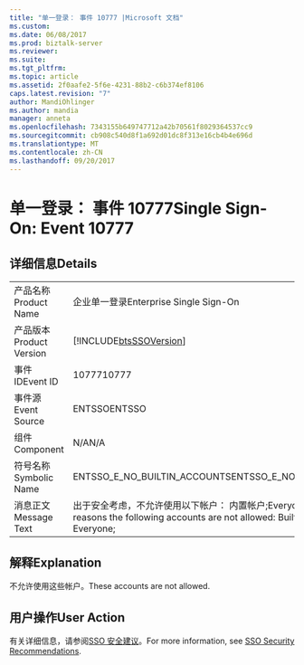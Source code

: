 ```yaml
---
title: "单一登录： 事件 10777 |Microsoft 文档"
ms.custom: 
ms.date: 06/08/2017
ms.prod: biztalk-server
ms.reviewer: 
ms.suite: 
ms.tgt_pltfrm: 
ms.topic: article
ms.assetid: 2f0aafe2-5f6e-4231-88b2-c6b374ef8106
caps.latest.revision: "7"
author: MandiOhlinger
ms.author: mandia
manager: anneta
ms.openlocfilehash: 7343155b649747712a42b70561f8029364537cc9
ms.sourcegitcommit: cb908c540d8f1a692d01dc8f313e16cb4b4e696d
ms.translationtype: MT
ms.contentlocale: zh-CN
ms.lasthandoff: 09/20/2017
---
```

# <a name="single-sign-on-event-10777"></a><span data-ttu-id="061aa-102">单一登录： 事件 10777</span><span class="sxs-lookup"><span data-stu-id="061aa-102">Single Sign-On: Event 10777</span></span>
## <a name="details"></a><span data-ttu-id="061aa-103">详细信息</span><span class="sxs-lookup"><span data-stu-id="061aa-103">Details</span></span>  
  
|||  
|-|-|  
|<span data-ttu-id="061aa-104">产品名称</span><span class="sxs-lookup"><span data-stu-id="061aa-104">Product Name</span></span>|<span data-ttu-id="061aa-105">企业单一登录</span><span class="sxs-lookup"><span data-stu-id="061aa-105">Enterprise Single Sign-On</span></span>|  
|<span data-ttu-id="061aa-106">产品版本</span><span class="sxs-lookup"><span data-stu-id="061aa-106">Product Version</span></span>|[!INCLUDE[btsSSOVersion](../includes/btsssoversion-md.md)]|  
|<span data-ttu-id="061aa-107">事件 ID</span><span class="sxs-lookup"><span data-stu-id="061aa-107">Event ID</span></span>|<span data-ttu-id="061aa-108">10777</span><span class="sxs-lookup"><span data-stu-id="061aa-108">10777</span></span>|  
|<span data-ttu-id="061aa-109">事件源</span><span class="sxs-lookup"><span data-stu-id="061aa-109">Event Source</span></span>|<span data-ttu-id="061aa-110">ENTSSO</span><span class="sxs-lookup"><span data-stu-id="061aa-110">ENTSSO</span></span>|  
|<span data-ttu-id="061aa-111">组件</span><span class="sxs-lookup"><span data-stu-id="061aa-111">Component</span></span>|<span data-ttu-id="061aa-112">N/A</span><span class="sxs-lookup"><span data-stu-id="061aa-112">N/A</span></span>|  
|<span data-ttu-id="061aa-113">符号名称</span><span class="sxs-lookup"><span data-stu-id="061aa-113">Symbolic Name</span></span>|<span data-ttu-id="061aa-114">ENTSSO_E_NO_BUILTIN_ACCOUNTS</span><span class="sxs-lookup"><span data-stu-id="061aa-114">ENTSSO_E_NO_BUILTIN_ACCOUNTS</span></span>|  
|<span data-ttu-id="061aa-115">消息正文</span><span class="sxs-lookup"><span data-stu-id="061aa-115">Message Text</span></span>|<span data-ttu-id="061aa-116">出于安全考虑，不允许使用以下帐户： 内置帐户;Everyone。</span><span class="sxs-lookup"><span data-stu-id="061aa-116">For security reasons the following accounts are not allowed: Built-in accounts; Everyone;</span></span>|  
  
## <a name="explanation"></a><span data-ttu-id="061aa-117">解释</span><span class="sxs-lookup"><span data-stu-id="061aa-117">Explanation</span></span>  
 <span data-ttu-id="061aa-118">不允许使用这些帐户。</span><span class="sxs-lookup"><span data-stu-id="061aa-118">These accounts are not allowed.</span></span>  
  
## <a name="user-action"></a><span data-ttu-id="061aa-119">用户操作</span><span class="sxs-lookup"><span data-stu-id="061aa-119">User Action</span></span>  
 <span data-ttu-id="061aa-120">有关详细信息，请参阅[SSO 安全建议](../core/sso-security-recommendations.md)。</span><span class="sxs-lookup"><span data-stu-id="061aa-120">For more information, see [SSO Security Recommendations](../core/sso-security-recommendations.md).</span></span>